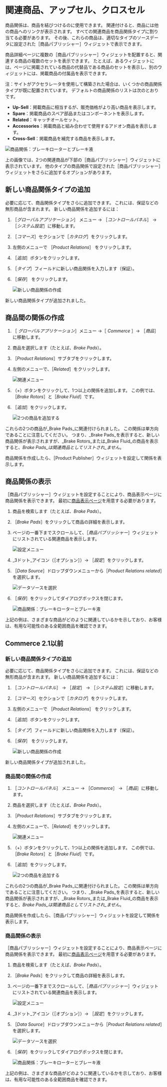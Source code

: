 # 関連商品、アップセル、クロスセル

商品関係は、商品を結びつけるのに使用できます。 関連付けると、商品には他の商品へのリンクが表示されます。 すべての関連商品を商品関係タイプに割り当てる必要があります。 その後、これらの商品は、適切なタイプのソースデータに設定された［商品パブリッシャー］ウィジェットで表示できます。

商品詳細ページに複数の［商品パブリッシャー］ウィジェットを配置すると、関連する商品の複数のセットを表示できます。 たとえば、あるウィジェットには、ページに掲載されている商品の代替品である商品のセットを表示し、別のウィジェットには、掲載商品の付属品を表示できます。

注：サイトがアクセラレータを使用して構築された場合は、いくつかの商品関係タイプが既に配置されています。 デフォルトの商品関係のリストは次のとおりです。

* **Up-Sell**：掲載商品に相当するが、販売価格がより高い商品を表示します。
* **Spare**：掲載商品のスペア部品またはコンポーネントを表示します。
* **Related**：キャッチオールセット。
* **Accessories**：掲載商品と組み合わせて使用するアドオン商品を表示します。
* **Cross-Sell**：掲載商品を補完する商品を表示します。

![商品関係：ブレーキローターとブレーキ液](./related-products-up-sells-and-cross-sells/images/05.png)

上の画像では、2つの関連商品が下部の［商品パブリッシャー］ウィジェットに表示されています。 他のタイプの商品関係で設定された［商品パブリッシャー］ウィジェットをさらに追加するオプションがあります。

## 新しい商品関係タイプの追加

必要に応じて、商品関係タイプをさらに追加できます。 これには、保証などの無形商品が含まれます。 新しい商品関係を追加するには：

1. ［_グローバルアプリケーション_］ メニュー → ［_コントロールパネル_］ → ［_システム設定_］に移動します。
1. ［_コマース_］セクションで［_カタログ_］をクリックします。
1. 左側のメニューで ［_Product Relations_］ をクリックします。
1. ［_追加_］ボタンをクリックします。
1. ［_タイプ_］フィールドに新しい商品関係を入力します（保証）。
1. ［_保存_］ をクリックします。

    ![新しい商品関係の作成](./related-products-up-sells-and-cross-sells/images/01.png)

新しい商品関係タイプが追加されました。

## 商品間の関係の作成

1. ［ _グローバルアプリケーション_］メニュー →［ _Commerce_ ］→ ［_商品_］に移動します。
1. 商品を選択します（たとえば、_Brake Pads_）。
1. ［_Product Relations_］サブタブをクリックします。
1. 左側のメニューで、［_Related_］をクリックします。

    ![関連メニュー](./related-products-up-sells-and-cross-sells/images/02.png)

1. （+）ボタンをクリックして、1つ以上の関係を追加します。 この例では、［_Brake Rotors_］と［_Brake Fluid_］です。
1. ［_追加_］をクリックします。

    ![2つの商品を追加する](./related-products-up-sells-and-cross-sells/images/04.png)

これらの2つの商品が_Brake Pads_に関連付けられました。 この関係は単方向であることに注意してください。 つまり、_Brake Pads_を表示すると、新しい商品関係が表示されますが、_Brake Rotors_または_Brake Fluid_の商品を表示すると、_Brake Pads_は関連商品としてリストされ_ません_。

商品関係を作成したら、［Product Publisher］ウィジェットを設定して関係を表示します。

## 商品関係の表示

［商品パブリッシャー］ウィジェットを設定することにより、商品表示ページに商品関係を表示できます。 最初に[商品表示ページ](https://help.liferay.com/hc/en-us/articles/360017870292-Displaying-Product-Pages-)を用意する必要があります。

1. 商品を検索します（たとえば、_Brake Pads_）。
1. ［_Brake Pads_］をクリックして商品の詳細を表示します。
1. ページの一番下までスクロールして、［_商品パブリッシャー_］ウィジェットにリストされている関連商品を表示します。

   ![設定メニュー](./related-products-up-sells-and-cross-sells/images/06.png)

1. _3ドット_アイコン（［オプション］）→ ［_設定_］をクリックします。
1. ［_Data Source_］ドロップダウンメニューから［_Product Relations related_］を選択します。

    ![データソースを選択](./related-products-up-sells-and-cross-sells/images/03.png)

1. ［_保存_］をクリックしてダイアログボックスを閉じます。

    ![商品関係：ブレーキローターとブレーキ液](./related-products-up-sells-and-cross-sells/images/05.png)

上記の例は、さまざまな商品がどのように関連しているかを示しており、お客様は、有用な可能性のある全範囲商品を確認できます。

## Commerce 2.1以前

### 新しい商品関係タイプの追加

必要に応じて、商品関係タイプをさらに追加できます。 これには、保証などの無形商品が含まれます。 新しい商品関係を追加するには：

1. ［_コントロールパネル_］ → ［_設定_］ → ［_システム設定_］に移動します。
1. ［_コマース_］セクションで［_カタログ_］をクリックします。
1. 左側のメニューで ［_Product Relations_］ をクリックします。
1. ［_追加_］ボタンをクリックします。
1. ［_タイプ_］フィールドに新しい商品関係を入力します（保証）。
1. ［_保存_］ をクリックします。

    ![新しい商品関係の作成](./related-products-up-sells-and-cross-sells/images/01.png)

新しい商品関係タイプが追加されました。

### 商品間の関係の作成

1. ［_コントロールパネル_］ メニュー → ［_Commerce_］ → ［_商品_］に移動します。
1. 商品を選択します（たとえば、_Brake Pads_）。
1. ［_Product Relations_］サブタブをクリックします。
1. 左側のメニューで、［_Related_］をクリックします。

    ![関連メニュー](./related-products-up-sells-and-cross-sells/images/02.png)

1. （+）ボタンをクリックして、1つ以上の関係を追加します。 この例では、［_Brake Rotors_］と［_Brake Fluid_］です。
1. ［_追加_］をクリックします。

    ![2つの商品を追加する](./related-products-up-sells-and-cross-sells/images/04.png)

これらの2つの商品が_Brake Pads_に関連付けられました。 この関係は単方向であることに注意してください。 つまり、_Brake Pads_を表示すると、新しい商品関係が表示されますが、_Brake Rotors_または_Brake Fluid_の商品を表示すると、_Brake Pads_は関連商品としてリストされ_ません_。

商品関係を作成したら、［商品パブリッシャー］ウィジェットを設定して関係を表示します。

### 商品関係の表示

［商品パブリッシャー］ウィジェットを設定することにより、商品表示ページに商品関係を表示できます。 最初に[商品表示ページ](https://help.liferay.com/hc/en-us/articles/360017870292-Displaying-Product-Pages-)を用意する必要があります。

1. 商品を検索します（たとえば、_Brake Pads_）。
1. ［_Brake Pads_］をクリックして商品の詳細を表示します。
1. ページの一番下までスクロールして、［_商品パブリッシャー_］ウィジェットにリストされている関連商品を表示します。

   ![設定メニュー](./related-products-up-sells-and-cross-sells/images/06.png)

1. _3ドット_アイコン（［オプション］）→ ［_設定_］をクリックします。
1. ［_Data Source_］ドロップダウンメニューから［_Product Relations related_］を選択します。

    ![データソースを選択](./related-products-up-sells-and-cross-sells/images/03.png)

1. ［_保存_］をクリックしてダイアログボックスを閉じます。

    ![商品関係：ブレーキローターとブレーキ液](./related-products-up-sells-and-cross-sells/images/05.png)

上記の例は、さまざまな商品がどのように関連しているかを示しており、お客様は、有用な可能性のある全範囲商品を確認できます。
